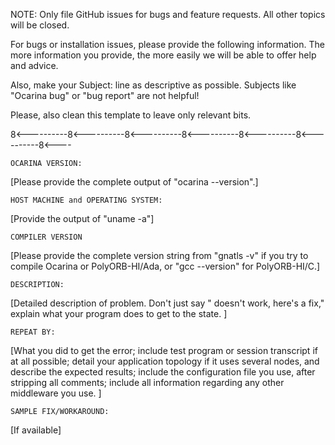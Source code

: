NOTE: Only file GitHub issues for bugs and feature requests. All other topics will be closed.

For bugs or installation issues, please provide the following information. The more information you provide, the more easily we will be able to offer help and advice.

Also, make your Subject: line as descriptive as possible.  Subjects like "Ocarina bug" or "bug report" are not helpful!

Please, also clean this template to leave only relevant bits.

8<----------8<----------8<----------8<----------8<----------8<----------8<----

    OCARINA VERSION:
[Please provide the complete output of "ocarina --version".]

    HOST MACHINE and OPERATING SYSTEM:

[Provide the output of "uname -a"]

    COMPILER VERSION

[Please provide the complete version string from "gnatls -v" if you try to compile Ocarina or PolyORB-HI/Ada, or "gcc --version" for PolyORB-HI/C.]

    DESCRIPTION:

[Detailed description of problem. Don't just say "<blah> doesn't work, here's a fix," explain what your program does to get to the <blah> state. ]

    REPEAT BY:

[What you did to get the error; include test program or session transcript if at all possible; detail your application topology if it uses several nodes, and describe the expected results; include the configuration file you use, after stripping all comments; include all information regarding any other middleware you use. ]

    SAMPLE FIX/WORKAROUND:

[If available]

